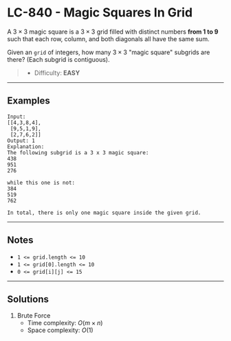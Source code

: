 # LC-840 - Magic Squares In Grid

A $3 \times 3$ magic square is a $3 \times 3$ grid filled with distinct numbers **from 1 to 9** such that each row, column, and both diagonals all have the same sum.

Given an `grid` of integers, how many $3 \times 3$ "magic square" subgrids are there?  (Each subgrid is contiguous).

> * Difficulty: **EASY**

---
## Examples

```
Input: 
[[4,3,8,4],
 [9,5,1,9],
 [2,7,6,2]]
Output: 1
Explanation:
The following subgrid is a 3 x 3 magic square:
438
951
276

while this one is not:
384
519
762

In total, there is only one magic square inside the given grid.
```

---
## Notes

* `1 <= grid.length <= 10`
* `1 <= grid[0].length <= 10`
* `0 <= grid[i][j] <= 15`

---
## Solutions

1. Brute Force
    * Time complexity: $O(m \times n)$
    * Space complexity: $O(1)$
